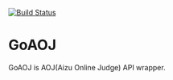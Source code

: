 [![Build Status](https://magnum.travis-ci.com/pocke/goaoj.svg?token=A3CJUikzPHeejHDDPRE7)](https://magnum.travis-ci.com/pocke/goaoj)

GoAOJ
====================


GoAOJ is AOJ(Aizu Online Judge) API wrapper.
